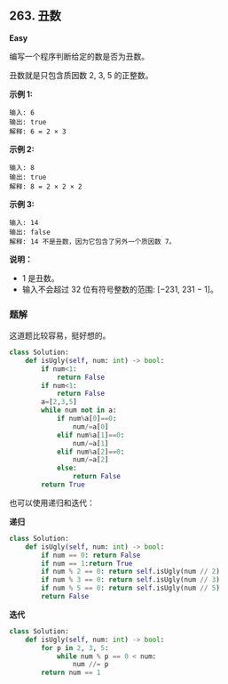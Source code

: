 ## 263. 丑数

**Easy**

编写一个程序判断给定的数是否为丑数。

丑数就是只包含质因数 2, 3, 5 的正整数。

**示例 1:**
```
输入: 6
输出: true
解释: 6 = 2 × 3
```
**示例 2:**
```
输入: 8
输出: true
解释: 8 = 2 × 2 × 2
```
**示例 3:**
```
输入: 14
输出: false 
解释: 14 不是丑数，因为它包含了另外一个质因数 7。
```
**说明：**
- 1 是丑数。
- 输入不会超过 32 位有符号整数的范围: [−231,  231 − 1]。

### 题解

这道题比较容易，挺好想的。

```python
class Solution:
    def isUgly(self, num: int) -> bool:
        if num<1:
            return False
        if num<1:
            return False
        a=[2,3,5]
        while num not in a:
            if num%a[0]==0:
                num/=a[0]
            elif num%a[1]==0:
                num/=a[1]
            elif num%a[2]==0:
                num/=a[2]
            else:
                return False
        return True
```
也可以使用递归和迭代：

**递归**
```python
class Solution:
    def isUgly(self, num: int) -> bool:
        if num == 0: return False
        if num == 1:return True
        if num % 2 == 0: return self.isUgly(num // 2)
        if num % 3 == 0: return self.isUgly(num // 3)
        if num % 5 == 0: return self.isUgly(num // 5)
        return False
```
**迭代**
```python
class Solution:
    def isUgly(self, num: int) -> bool:
        for p in 2, 3, 5:
            while num % p == 0 < num:
                num //= p
        return num == 1
```